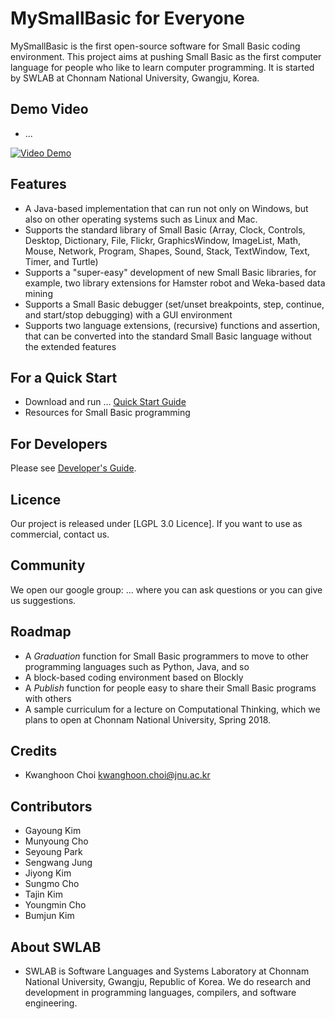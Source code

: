 # MySmallBasic for Everyone
MySmallBasic is the first open-source software for Small Basic coding environment. This project aims at pushing Small Basic as the first computer language for people who like to learn computer programming. It is started by SWLAB at Chonnam National University, Gwangju, Korea.

## Demo Video
- ...

[![Video Demo](https://github.com/kwanghoon/images/blob/mysmallbasic/___.PNG)](https://youtu.be/ "title")

## Features
- A Java-based implementation that can run not only on Windows, but also on other operating systems such as Linux and Mac.
- Supports the standard library of Small Basic (Array, Clock, Controls, Desktop, Dictionary, File, Flickr, GraphicsWindow, ImageList, Math, Mouse, Network, Program, Shapes, Sound, Stack, TextWindow, Text, Timer, and Turtle)
- Supports a "super-easy" development of new Small Basic libraries, for example, two library extensions for Hamster robot and Weka-based data mining
- Supports a Small Basic debugger (set/unset breakpoints, step, continue, and start/stop debugging) with a GUI environment
- Supports two language extensions, (recursive) functions and assertion, that can be converted into the standard Small Basic language without the extended features

## For a Quick Start
 - Download and run ...
  [Quick Start Guide](https://github.com/kwanghoon)
 - Resources for Small Basic programming


## For Developers
Please see [Developer's Guide](https://github.com/kwanghoon).


## Licence
Our project is released under [LGPL 3.0 Licence]. If you want to use as commercial, contact us.

## Community
We open our google group: ... where you can ask questions or you can give us suggestions.

## Roadmap
- A *Graduation* function for Small Basic programmers to move to other programming languages such as Python, Java, and so
- A block-based coding environment based on Blockly
- A *Publish* function for people easy to share their Small Basic programs with others
- A sample curriculum for a lecture on Computational Thinking, which we plans to open at Chonnam National University, Spring 2018.

## Credits
- Kwanghoon Choi <kwanghoon.choi@jnu.ac.kr>

## Contributors
- Gayoung Kim
- Munyoung Cho
- Seyoung Park
- Sengwang Jung
- Jiyong Kim
- Sungmo Cho
- Tajin Kim
- Youngmin Cho
- Bumjun Kim

## About SWLAB
- SWLAB is Software Languages and Systems Laboratory at Chonnam National University, Gwangju, Republic of Korea. We do research and development in programming languages, compilers, and software engineering. 
